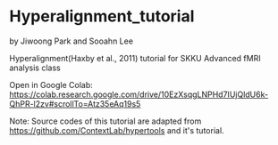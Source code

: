 # Hyperalignment_tutorial
by Jiwoong Park and Sooahn Lee

Hyperalignment(Haxby et al., 2011) tutorial for SKKU Advanced fMRI analysis class

Open in Google Colab: https://colab.research.google.com/drive/10EzXsqgLNPHd7IUjQldU6k-QhPR-l2zv#scrollTo=Atz35eAq19s5

Note: Source codes of this tutorial are adapted from https://github.com/ContextLab/hypertools and it's tutorial.
